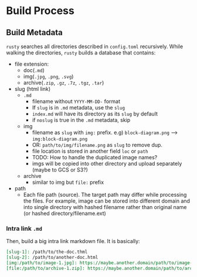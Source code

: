 # Build Process

## Build Metadata

`rusty` searches all directories described in `config.toml` recursively. While
walking the directories, `rusty` builds a database that contains:

- file extension:
    - doc(`.md`)
    - img(`.jpg`, `.png`, `.svg`)
    - archive(`.zip`, `.gz`, `.7z`, `.tgz`, `.tar`)
- slug (html link)
    - `.md`
        - filename without `YYYY-MM-DD-` format
        - If `slug` is in `.md` metadata, use the `slug`
        - `index.md` will have its directory as its `slug` by default
        - if `noslug` is true in the `.md` metadata, skip
    - img
        - filename as `slug` with `img:` prefix.
            e.g) `block-diagram.png` --> `img:block-diagram.png`
        - OR: `path/to/img/filename.png` as `slug` to remove dup.
        - file location is stored in another field `loc` or `path`
        - TODO: How to handle the duplicated image names?
        - imgs will be copied into other directory and upload separately (maybe
          to GCS or S3?)
    - archive
        - similar to img but `file:` prefix
- path
    - Each file path (source). The target path may differ while processing the
      files. For example, image can be stored into different domain and into
      single directory with hashed filename rather than original name (or hashed
      directory/filename.ext)

### Intra link `.md`

Then, build a big intra link markdown file. It is basically:

```md
[slug-1]: /path/to/the-doc.thml
[slug-2]: /path/to/another-doc.html
[img:/path/to/image-1.jpg]: https://maybe.another.domain/path/to/image-1.jpg
[file:/path/to/archive-1.zip]: https://maybe.another.domain/path/to/archive-1.zip
```

